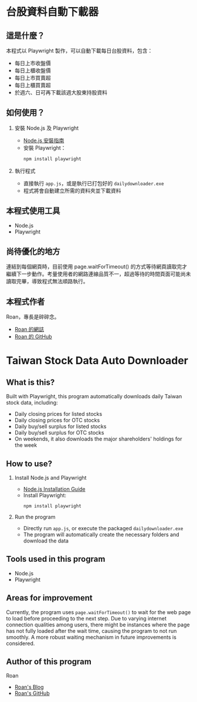 # 台股資料自動下載器

## 這是什麼？

本程式以 Playwright 製作，可以自動下載每日台股資料，包含：

- 每日上市收盤價
- 每日上櫃收盤價
- 每日上市買賣超
- 每日上櫃買賣超
- 於週六、日可再下載該週大股東持股資料

## 如何使用？

1. 安裝 Node.js 及 Playwright

   - [Node.js 安裝指南](https://nodejs.org/)
   - 安裝 Playwright：
     ```sh
     npm install playwright
     ```

2. 執行程式
   - 直接執行 `app.js`，或是執行已打包好的 `dailydownloader.exe`
   - 程式將會自動建立所需的資料夾並下載資料

## 本程式使用工具

- Node.js
- Playwright

## 尚待優化的地方

連結到每個網頁時，目前使用 page.waitForTimeout() 的方式等待網頁讀取完才繼續下一步動作。考量使用者的網路連線品質不一，超過等待的時間頁面可能尚未讀取完畢，導致程式無法順路執行。

## 本程式作者

Roan，專長是碎碎念。

- [Roan 的網誌](https://medium.com/@roan6903)
- [Roan 的 GitHub](https://github.com/evojroan)

# Taiwan Stock Data Auto Downloader

## What is this?

Built with Playwright, this program automatically downloads daily Taiwan stock data, including:

- Daily closing prices for listed stocks
- Daily closing prices for OTC stocks
- Daily buy/sell surplus for listed stocks
- Daily buy/sell surplus for OTC stocks
- On weekends, it also downloads the major shareholders' holdings for the week

## How to use?

1. Install Node.js and Playwright

   - [Node.js Installation Guide](https://nodejs.org/)
   - Install Playwright:
     ```
     npm install playwright
     ```

2. Run the program
   - Directly run `app.js`, or execute the packaged `dailydownloader.exe`
   - The program will automatically create the necessary folders and download the data

## Tools used in this program

- Node.js
- Playwright

## Areas for improvement

Currently, the program uses `page.waitForTimeout()` to wait for the web page to load before proceeding to the next step. Due to varying internet connection qualities among users, there might be instances where the page has not fully loaded after the wait time, causing the program to not run smoothly. A more robust waiting mechanism in future improvements is considered.

## Author of this program

Roan

- [Roan's Blog](https://medium.com/@roan6903)
- [Roan's GitHub](https://github.com/evojroan)
